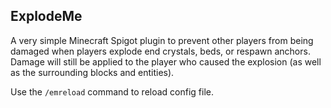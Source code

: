 ## ExplodeMe
A very simple Minecraft Spigot plugin to prevent other players from being damaged when players explode end crystals, beds, or respawn anchors. Damage will still be applied to the player who caused the explosion (as well as the surrounding blocks and entities).

Use the `/emreload` command to reload config file.